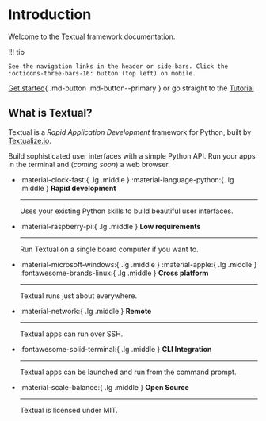 # Introduction

Welcome to the [Textual](https://github.com/Textualize/textual) framework documentation.

!!! tip

    See the navigation links in the header or side-bars. Click the :octicons-three-bars-16: button (top left) on mobile.


[Get started](./getting_started.md){ .md-button .md-button--primary } or go straight to the [Tutorial](./tutorial.md)



## What is Textual?

Textual is a *Rapid Application Development* framework for Python, built by [Textualize.io](https://www.textualize.io).


Build sophisticated user interfaces with a simple Python API. Run your apps in the terminal and (*coming soon*) a web browser.



<div class="grid cards" markdown>

-   :material-clock-fast:{ .lg .middle } :material-language-python:{. lg .middle } __Rapid development__

    ---

    Uses your existing Python skills to build beautiful user interfaces.


-   :material-raspberry-pi:{ .lg .middle } __Low requirements__

    ---

    Run Textual on a single board computer if you want to.



-   :material-microsoft-windows:{ .lg .middle } :material-apple:{ .lg .middle } :fontawesome-brands-linux:{ .lg .middle } __Cross platform__

    ---

    Textual runs just about everywhere.



-   :material-network:{ .lg .middle } __Remote__

    ---

    Textual apps can run over SSH.


-   :fontawesome-solid-terminal:{ .lg .middle } __CLI Integration__

    ---

    Textual apps can be launched and run from the command prompt.



-   :material-scale-balance:{ .lg .middle } __Open Source__

    ---

    Textual is licensed under MIT.


</div>



```{.textual path="examples/calculator.py" columns=100 lines=41 press="3,.,1,4,5,9,2,_,_,_,_,_,_,_,_"}
```

```{.textual path="examples/pride.py"}
```

```{.textual path="docs/examples/tutorial/stopwatch.py" columns="100" lines="30" press="d,tab,enter,_,_"}
```


```{.textual path="docs/examples/events/dictionary.py" columns="100" lines="30" press="tab,_,t,e,x,t,_,_,_,_,_,_,_,_,_,_,_,_,_,_,_,_"}
```


```{.textual path="docs/examples/guide/layout/combining_layouts.py" columns="100", lines="30"}
```

```{.textual path="docs/examples/app/widgets01.py"}
```
